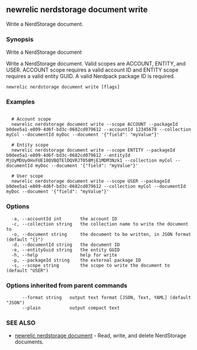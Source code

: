 ## newrelic nerdstorage document write

Write a NerdStorage document.

### Synopsis

Write a NerdStorage document

Write a NerdStorage document.  Valid scopes are ACCOUNT, ENTITY, and USER.
ACCOUNT scope requires a valid account ID and ENTITY scope requires a valid entity
GUID.  A valid Nerdpack package ID is required.


```
newrelic nerdstorage document write [flags]
```

### Examples

```

  # Account scope
  newrelic nerdstorage document write --scope ACCOUNT --packageId b0dee5a1-e809-4d6f-bd3c-0682cd079612 --accountId 12345678 --collection myCol --documentId myDoc --document '{"field": "myValue"}'

  # Entity scope
  newrelic nerdstorage document write --scope ENTITY --packageId b0dee5a1-e809-4d6f-bd3c-0682cd079612 --entityId MjUyMDUyOHxFUE18QVBQTElDQVRJT058MjE1MDM3Nzk1 --collection myCol --documentId myDoc --document '{"field": "myValue"}'

  # User scope
  newrelic nerdstorage document write --scope USER --packageId b0dee5a1-e809-4d6f-bd3c-0682cd079612 --collection myCol --documentId myDoc --document '{"field": "myValue"}'

```

### Options

```
  -a, --accountId int       the account ID
  -c, --collection string   the collection name to write the document to
  -o, --document string     the document to be written, in JSON format (default "{}")
  -d, --documentId string   the document ID
  -e, --entityGuid string   the entity GUID
  -h, --help                help for write
  -p, --packageId string    the external package ID
  -s, --scope string        the scope to write the document to (default "USER")
```

### Options inherited from parent commands

```
      --format string   output text format [JSON, Text, YAML] (default "JSON")
      --plain           output compact text
```

### SEE ALSO

* [newrelic nerdstorage document](newrelic_nerdstorage_document.md)	 - Read, write, and delete NerdStorage documents.

